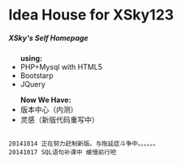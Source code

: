 Idea House for XSky123
=========
<h5>XSky's Self Homepage</h5>

<ul>
<ll><b>using:</b></ll>
<li>PHP+Mysql with HTML5</li>
<li>Bootstarp</li>
<li>JQuery</li>
</ul>

<ul>
<ll><b>Now We Have:</b></ll>
<li>版本中心（内测）</li>
<li>灵感（新版代码重写中）</li>
</ul>

<code>
20141014 正在努力赶制新版。与拖延症斗争中。。。。。。
20141017 SQL语句补课中 缓慢前行吧
</code>
